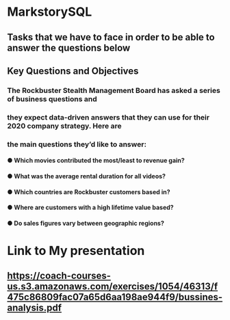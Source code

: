 # MarkstorySQL
## Tasks that we have to face in order to be able to answer the questions below
## Key Questions and Objectives

### The Rockbuster Stealth Management Board has asked a series of business questions and
### they expect data-driven answers that they can use for their 2020 company strategy. Here are
### the main questions they’d like to answer:

#### ● Which movies contributed the most/least to revenue gain?
#### ● What was the average rental duration for all videos?
#### ● Which countries are Rockbuster customers based in?
#### ● Where are customers with a high lifetime value based?
#### ● Do sales figures vary between geographic regions?


# Link to My presentation
## https://coach-courses-us.s3.amazonaws.com/exercises/1054/46313/f475c86809fac07a65d6aa198ae944f9/bussines-analysis.pdf
